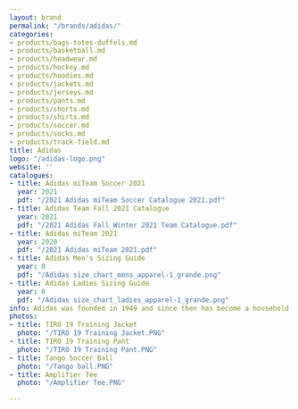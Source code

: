 ```yaml
---
layout: brand
permalink: "/brands/adidas/"
categories:
- products/bags-totes-duffels.md
- products/basketball.md
- products/headwear.md
- products/hockey.md
- products/hoodies.md
- products/jackets.md
- products/jerseys.md
- products/pants.md
- products/shorts.md
- products/shirts.md
- products/soccer.md
- products/socks.md
- products/track-field.md
title: Adidas
logo: "/adidas-logo.png"
website: ''
catalogues:
- title: Adidas miTeam Soccer 2021
  year: 2021
  pdf: "/2021 Adidas miTeam Soccer Catalogue 2021.pdf"
- title: Adidas Team Fall 2021 Catalogue
  year: 2021
  pdf: "/2021 Adidas Fall_Winter 2021 Team Catalogue.pdf"
- title: Adidas miTeam 2021
  year: 2020
  pdf: "/2021 Adidas miTeam 2021.pdf"
- title: Adidas Men's Sizing Guide
  year: 0
  pdf: "/Adidas size_chart_mens_apparel-1_grande.png"
- title: Adidas Ladies Sizing Guide
  year: 0
  pdf: "/Adidas size_chart_ladies_apparel-1_grande.png"
info: Adidas was founded in 1949 and since then has become a household brand name.
photos:
- title: TIRO 19 Training Jacket
  photo: "/TIRO 19 Training Jacket.PNG"
- title: TIRO 19 Training Pant
  photo: "/TIRO 19 Training Pant.PNG"
- title: Tango Soccer Ball
  photo: "/Tango ball.PNG"
- title: Amplifier Tee
  photo: "/Amplifier Tee.PNG"

---
```


